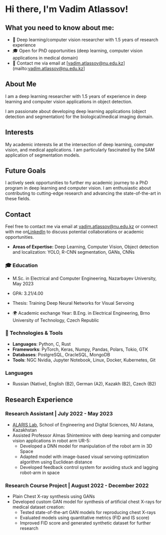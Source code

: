 # Hi there, I'm Vadim Atlassov!

## What you need to know about me:

 - 🧠 Deep learning/computer vision researcher with 1.5 years of research experience
 - 🎓 Open for PhD opportunities (deep learning, computer vision applications in medical domain)
 - 🤝 Contact me via email at [vadim.atlassov@nu.edu.kz](mailto:vadim.atlassov@nu.edu.kz]

## About Me
I am a deep learning researcher with 1.5 years of experience in deep learning and computer vision applications in object detection. 

I am passionate about developing deep learning  applications (object detection and segmentation) for the biological/medical imaging domain.

## Interests
My academic interests lie at the intersection of deep learning, computer vision, and medical applications. I am particularly fascinated by the SAM application of segmentation models.

## Future Goals
I actively seek opportunities to further my academic journey to a PhD program in deep learning and computer vision. I am enthusiastic about contributing to cutting-edge research and advancing the state-of-the-art in these fields.

## Contact
Feel free to contact me via email at vadim.atlassov@nu.edu.kz or connect with me on[LinkedIn](www.linkedin.com/in/vadim-atlassov) to discuss potential collaborations or academic opportunities.

- **Areas of Expertise:** Deep Learning, Computer Vision, Object detection and localization: YOLO, R-CNN segmentation, GANs, CNNs

### 🎓 Education
-  M.Sc. in Electrical and Computer Engineering, Nazarbayev University, May 2023
  - GPA: 3.21/4.00
  - Thesis: Training Deep Neural Networks for Visual Servoing

- 🌍 Academic exchange Year: B.Eng. in Electrical Engineering, Brno University of Technology, Czech Republic

### 🔧 Technologies & Tools
- **Languages**: Python, C, Rust
- **Frameworks**: PyTorch, Keras, Numpy, Pandas, Polars, Tokio, GTK
- **Databases**: PostgreSQL, OracleSQL, MongoDB
- **Tools**: NGC Nvidia, Jupyter Notebook, Linux, Docker, Kubernetes, Git

### Languages
- Russian (Native), English (B2), German (A2), Kazakh (B2), Czech (B2)

## Research Experience

### Research Assistant | July 2022 - May 2023
- [ALARIS Lab](https://www.alaris.kz/), School of Engineering and Digital Sciences, NU Astana, Kazakhstan
- Assisted Professor Almas Shintemirov with deep learning and computer vision applications in robot arm UR-5:
  - Developed a DNN model for manipulation of the robot arm in 3D Space
  - Adapted model with image-based visual servoing optimization algorithm using Euclidean distance
  - Developed feedback control system for avoiding stuck and lagging robot-arm in space

### Research Course Project | August 2022 - December 2022
- Plain Chest X-ray synthesis using GANs
- Developed custom GAN model for synthesis of artificial chest X-rays for medical dataset creation:
  - Tested state-of-the-art GAN models for reproducing chest X-rays
  - Evaluated models using quantitative metrics (FID and IS score)
  - Improved FID score and generated synthetic dataset for further research

